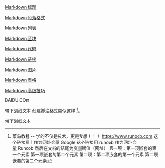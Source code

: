 [Markdown 标题](https://www.runoob.com/markdown/md-title.html)

[Markdown 段落格式](https://www.runoob.com/markdown/md-paragraph.html)

[Markdown 列表](https://www.runoob.com/markdown/md-lists.html)

[Markdown 区块](https://www.runoob.com/markdown/md-block.html)

[Markdown 代码](https://www.runoob.com/markdown/md-code.html)

[Markdown 链接](https://www.runoob.com/markdown/md-link.html)

[Markdown 图片](https://www.runoob.com/markdown/md-image.html)

[Markdown 表格](https://www.runoob.com/markdown/md-table.html)

[Markdown 高级技巧](https://www.runoob.com/markdown/md-advance.html)

BAIDU.COm

带下划线文本
创建脚注格式类似这样 [^RUNOOB]。
[^RUNOOB]: 菜鸟教程 -- 学的不仅是技术，更是梦想！！！
https://www.runoob.com
这个链接用 1 作为网址变量 Google 这个链接用 runoob 作为网址变量 Runoob 然后在文档的结尾为变量赋值（网址）
第一项：第一项嵌套的第一个元素
第一项嵌套的第二个元素
第二项：第二项嵌套的第一个元素
第二项嵌套的第二个元素

<u>带下划线文本</u>
